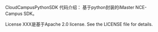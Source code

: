 CloudCampusPythonSDK
代码介绍：
基于python封装的iMaster NCE-Campus SDK。

License
XXX是基于Apache 2.0 license. See the LICENSE file for details.